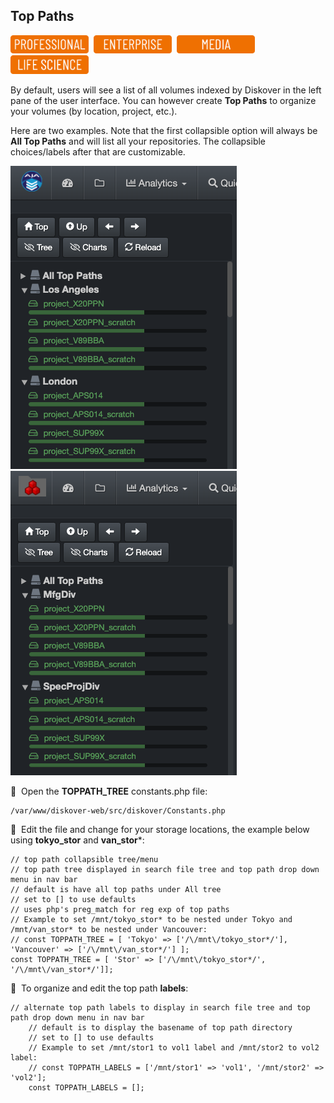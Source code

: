 
## Top Paths

<img src="images/button_edition_professional.png" width="125">&nbsp;&nbsp;<img src="images/button_edition_enterprise.png" width="125">&nbsp;&nbsp;<img src="images/button_edition_media.png" width="125">&nbsp;&nbsp;<img src="images/button_edition_life_science.png" width="125">


By default, users will see a list of all volumes indexed by Diskover in the left pane of the user interface. You can however create **Top Paths** to organize your volumes (by location, project, etc.).

Here are two examples. Note that the first collapsible option will always be **All Top Paths** and will list all your repositories. The collapsible choices/labels after that are customizable.

![Image: Top Paths by Location Label](images/image_top_path_by_location.png)&nbsp;![Image: Top Paths by Project](images/image_top_path_by_project.png)

🔴 &nbsp;Open the **TOPPATH_TREE** constants.php file:

```
/var/www/diskover-web/src/diskover/Constants.php
```

🔴 &nbsp;Edit the file and change for your storage locations, the example below using **tokyo_stor** and **van_stor***:

```
// top path collapsible tree/menu
// top path tree displayed in search file tree and top path drop down menu in nav bar
// default is have all top paths under All tree
// set to [] to use defaults
// uses php's preg_match for reg exp of top paths
// Example to set /mnt/tokyo_stor* to be nested under Tokyo and /mnt/van_stor* to be nested under Vancouver:
// const TOPPATH_TREE = [ 'Tokyo' => ['/\/mnt\/tokyo_stor*/'], 'Vancouver' => ['/\/mnt\/van_stor*/'] ];
const TOPPATH_TREE = [ 'Stor' => ['/\/mnt\/tokyo_stor*/', '/\/mnt\/van_stor*/']];
```

🔴 &nbsp;To organize and edit the top path **labels**:

```
// alternate top path labels to display in search file tree and top path drop down menu in nav bar
    // default is to display the basename of top path directory
    // set to [] to use defaults
    // Example to set /mnt/stor1 to vol1 label and /mnt/stor2 to vol2 label:
    // const TOPPATH_LABELS = ['/mnt/stor1' => 'vol1', '/mnt/stor2' => 'vol2'];
    const TOPPATH_LABELS = [];
```
